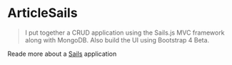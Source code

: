 # ArticleSails

> I put together a CRUD application using the Sails.js MVC framework along with MongoDB. Also build the UI using Bootstrap 4 Beta.

Reade more about a [Sails](http://sailsjs.org) application
